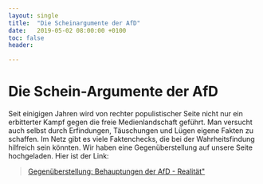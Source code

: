 ```yaml
---
layout: single
title:  "Die Scheinargumente der AfD"
date:   2019-05-02 08:00:00 +0100
toc: false
header:

---
```


# Die Schein-Argumente der AfD

Seit einigigen Jahren wird von rechter populistischer Seite nicht nur ein erbitterter Kampf gegen die freie Medienlandschaft geführt. Man versucht auch selbst durch Erfindungen, Täuschungen und Lügen eigene Fakten zu schaffen. Im Netz gibt es viele Faktenchecks, die bei der Wahrheitsfindung hilfreich sein könnten. Wir haben eine Gegenüberstellung auf unsere Seite hochgeladen.
Hier ist der Link: 
> [Gegenüberstellung: Behauptungen der AfD - Realität"](/assets/images/2019-05-02-Argu_AFD.pptx)
